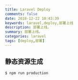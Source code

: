 ```yaml
---
title: Laravel Deploy
comments: false
date: 2018-12-22 10:43:39
keywords: laravel,deploy,部署上线
description: 部署上线。
summary: 部署上线。
categories: laravel
tags: [deploy,部署]
---
```


## 静态资源生成

```bash
$ npm run production
```

